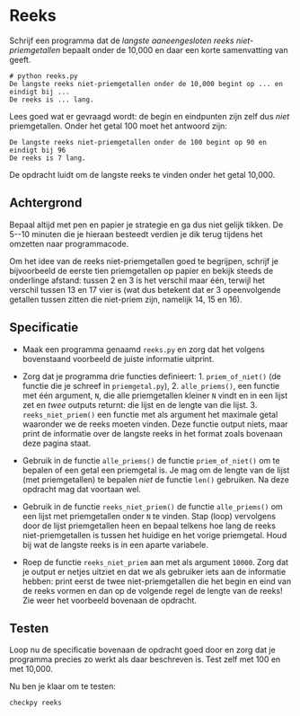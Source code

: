 # Reeks

Schrijf een programma dat de *langste aaneengesloten reeks niet-priemgetallen* bepaalt onder de 10,000 en daar een korte samenvatting van geeft.

	# python reeks.py
	De langste reeks niet-priemgetallen onder de 10,000 begint op ... en eindigt bij ...
	De reeks is ... lang.
	
Lees goed wat er gevraagd wordt: de begin en eindpunten zijn zelf dus *niet* priemgetallen. Onder het getal 100 moet het antwoord zijn:

	De langste reeks niet-priemgetallen onder de 100 begint op 90 en eindigt bij 96
	De reeks is 7 lang.

De opdracht luidt om de langste reeks te vinden onder het getal 10,000.

## Achtergrond

Bepaal altijd met pen en papier je strategie en ga dus niet gelijk tikken. De 5--10 minuten die je hieraan besteedt verdien je dik terug tijdens het omzetten naar programmacode.

Om het idee van de reeks niet-priemgetallen goed te begrijpen, schrijf je bijvoorbeeld de eerste tien priemgetallen op papier en bekijk steeds de onderlinge afstand: tussen 2 en 3 is het verschil maar één, terwijl het verschil tussen 13 en 17 vier is (wat dus betekent dat er 3 opeenvolgende getallen tussen zitten die niet-priem zijn, namelijk 14, 15 en 16).

## Specificatie

- Maak een programma genaamd `reeks.py` en zorg dat het volgens bovenstaand voorbeeld de juiste informatie uitprint. 

- Zorg dat je programma drie functies definieert: 1. `priem_of_niet()` (de functie die je schreef in `priemgetal.py`), 2. `alle_priems()`, een functie met één argument, `N`, die alle priemgetallen kleiner `N` vindt en in een lijst zet en *twee* outputs returnt: die lijst en de lengte van die lijst. 3. `reeks_niet_priem()` een functie met als argument het maximale getal waaronder we de reeks moeten vinden. Deze functie output niets, maar print de informatie over de langste reeks in het format zoals bovenaan deze pagina staat.

- Gebruik in de functie `alle_priems()` de functie `priem_of_niet()` om te bepalen of een getal een priemgetal is. Je mag om de lengte van de lijst (met priemgetallen) te bepalen *niet* de functie `len()` gebruiken. Na deze opdracht mag dat voortaan wel.

- Gebruik in de functie `reeks_niet_priem()` de functie `alle_priems()` om een lijst met priemgetallen onder `N` te vinden. Stap (loop) vervolgens door de lijst priemgetallen heen en bepaal telkens hoe lang de reeks niet-priemgetallen is tussen het huidige en het vorige priemgetal. Houd bij wat de langste reeks is in een aparte variabele.

- Roep de functie `reeks_niet_priem` aan met als argument `10000`. Zorg dat je output er netjes uitziet en dat we als gebruiker iets aan de informatie hebben: print eerst de twee niet-priemgetallen die het begin en eind van de reeks vormen en dan op de volgende regel de lengte van de reeks! Zie weer het voorbeeld bovenaan de opdracht.

## Testen

Loop nu de specificatie bovenaan de opdracht goed door en zorg dat je programma precies zo werkt als daar beschreven is. Test zelf met 100 en met 10,000.

Nu ben je klaar om te testen:

	checkpy reeks
